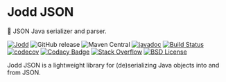 # Jodd JSON

📗 JSON Java serializer and parser.

[![Jodd](https://img.shields.io/badge/>-Jodd-orange)](https://github.com/oblac/jodd)
![GitHub release](https://img.shields.io/github/release/oblac/jodd-json.svg)
![Maven Central](https://img.shields.io/maven-central/v/org.jodd/jodd-json)
[![javadoc](https://javadoc.io/badge2/org.jodd/jodd-json/javadoc.svg)](https://javadoc.io/doc/org.jodd/jodd-json)
[![Build Status](https://img.shields.io/travis/oblac/jodd.svg)](https://travis-ci.org/oblac/jodd-json)
[![codecov](https://codecov.io/gh/oblac/jodd-json/branch/master/graph/badge.svg)](https://codecov.io/gh/oblac/jodd-json)
[![Codacy Badge](https://app.codacy.com/project/badge/Grade/f74636efebb4457d8ea7ba76473f0187)](https://www.codacy.com/gh/oblac/jodd-json?utm_source=github.com&amp;utm_medium=referral&amp;utm_content=oblac/jodd-json&amp;utm_campaign=Badge_Grade)
[![Stack Overflow](https://img.shields.io/badge/stack%20overflow-jodd-4183C4.svg)](https://stackoverflow.com/questions/tagged/jodd)
[![BSD License](https://img.shields.io/badge/license-BSD--2--Clause-blue.svg)](https://github.com/oblac/jodd-json/blob/master/LICENSE)

Jodd JSON is a lightweight library for (de)serializing Java objects into and from JSON.
